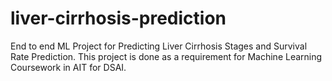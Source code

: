 # liver-cirrhosis-prediction
End to end ML Project for Predicting Liver Cirrhosis Stages and Survival Rate Prediction.
This project is done as a requirement for Machine Learning Coursework in AIT for DSAI.

